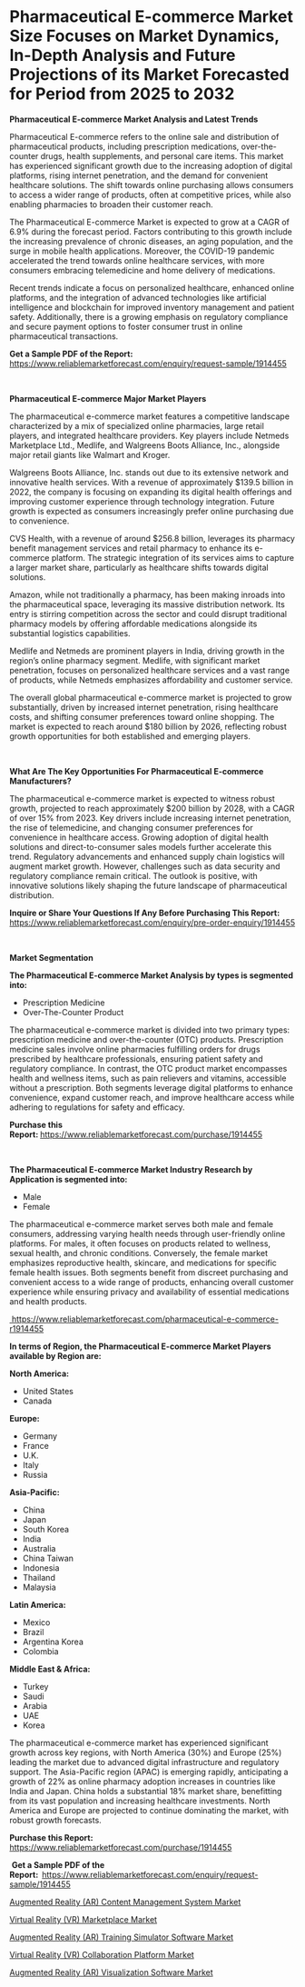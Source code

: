 <p><h1>Pharmaceutical E-commerce Market Size Focuses on Market Dynamics, In-Depth Analysis and Future Projections of its Market Forecasted for Period from 2025 to 2032</h1></p><p><strong>Pharmaceutical E-commerce Market Analysis and Latest Trends</strong></p>
<p><p>Pharmaceutical E-commerce refers to the online sale and distribution of pharmaceutical products, including prescription medications, over-the-counter drugs, health supplements, and personal care items. This market has experienced significant growth due to the increasing adoption of digital platforms, rising internet penetration, and the demand for convenient healthcare solutions. The shift towards online purchasing allows consumers to access a wider range of products, often at competitive prices, while also enabling pharmacies to broaden their customer reach.</p><p>The Pharmaceutical E-commerce Market is expected to grow at a CAGR of 6.9% during the forecast period. Factors contributing to this growth include the increasing prevalence of chronic diseases, an aging population, and the surge in mobile health applications. Moreover, the COVID-19 pandemic accelerated the trend towards online healthcare services, with more consumers embracing telemedicine and home delivery of medications. </p><p>Recent trends indicate a focus on personalized healthcare, enhanced online platforms, and the integration of advanced technologies like artificial intelligence and blockchain for improved inventory management and patient safety. Additionally, there is a growing emphasis on regulatory compliance and secure payment options to foster consumer trust in online pharmaceutical transactions.</p></p>
<p><strong>Get a Sample PDF of the Report:&nbsp;</strong> <a href="https://www.reliablemarketforecast.com/enquiry/request-sample/1914455?utm_campaign=2288&utm_medium=2&utm_source=Github&utm_content=ia&utm_term=11032025&utm_id=pharmaceutical-e-commerce">https://www.reliablemarketforecast.com/enquiry/request-sample/1914455</a></p>
<p>&nbsp;</p>
<p><strong>Pharmaceutical E-commerce Major Market Players</strong></p>
<p><p>The pharmaceutical e-commerce market features a competitive landscape characterized by a mix of specialized online pharmacies, large retail players, and integrated healthcare providers. Key players include Netmeds Marketplace Ltd., Medlife, and Walgreens Boots Alliance, Inc., alongside major retail giants like Walmart and Kroger.</p><p>Walgreens Boots Alliance, Inc. stands out due to its extensive network and innovative health services. With a revenue of approximately $139.5 billion in 2022, the company is focusing on expanding its digital health offerings and improving customer experience through technology integration. Future growth is expected as consumers increasingly prefer online purchasing due to convenience.</p><p>CVS Health, with a revenue of around $256.8 billion, leverages its pharmacy benefit management services and retail pharmacy to enhance its e-commerce platform. The strategic integration of its services aims to capture a larger market share, particularly as healthcare shifts towards digital solutions.</p><p>Amazon, while not traditionally a pharmacy, has been making inroads into the pharmaceutical space, leveraging its massive distribution network. Its entry is stirring competition across the sector and could disrupt traditional pharmacy models by offering affordable medications alongside its substantial logistics capabilities.</p><p>Medlife and Netmeds are prominent players in India, driving growth in the region’s online pharmacy segment. Medlife, with significant market penetration, focuses on personalized healthcare services and a vast range of products, while Netmeds emphasizes affordability and customer service.</p><p>The overall global pharmaceutical e-commerce market is projected to grow substantially, driven by increased internet penetration, rising healthcare costs, and shifting consumer preferences toward online shopping. The market is expected to reach around $180 billion by 2026, reflecting robust growth opportunities for both established and emerging players.</p></p>
<p>&nbsp;</p>
<p><strong>What Are The Key Opportunities For Pharmaceutical E-commerce Manufacturers?</strong></p>
<p><p>The pharmaceutical e-commerce market is expected to witness robust growth, projected to reach approximately $200 billion by 2028, with a CAGR of over 15% from 2023. Key drivers include increasing internet penetration, the rise of telemedicine, and changing consumer preferences for convenience in healthcare access. Growing adoption of digital health solutions and direct-to-consumer sales models further accelerate this trend. Regulatory advancements and enhanced supply chain logistics will augment market growth. However, challenges such as data security and regulatory compliance remain critical. The outlook is positive, with innovative solutions likely shaping the future landscape of pharmaceutical distribution.</p></p>
<p><strong>Inquire or Share Your Questions If Any Before Purchasing This Report:</strong> <a href="https://www.reliablemarketforecast.com/enquiry/pre-order-enquiry/1914455?utm_campaign=2288&utm_medium=2&utm_source=Github&utm_content=ia&utm_term=11032025&utm_id=pharmaceutical-e-commerce">https://www.reliablemarketforecast.com/enquiry/pre-order-enquiry/1914455</a></p>
<p>&nbsp;</p>
<p><strong>Market Segmentation</strong></p>
<p><strong>The Pharmaceutical E-commerce Market Analysis by types is segmented into:</strong></p>
<p><ul><li>Prescription Medicine</li><li>Over-The-Counter Product</li></ul></p>
<p><p>The pharmaceutical e-commerce market is divided into two primary types: prescription medicine and over-the-counter (OTC) products. Prescription medicine sales involve online pharmacies fulfilling orders for drugs prescribed by healthcare professionals, ensuring patient safety and regulatory compliance. In contrast, the OTC product market encompasses health and wellness items, such as pain relievers and vitamins, accessible without a prescription. Both segments leverage digital platforms to enhance convenience, expand customer reach, and improve healthcare access while adhering to regulations for safety and efficacy.</p></p>
<p><strong>Purchase this Report:&nbsp;</strong><a href="https://www.reliablemarketforecast.com/purchase/1914455?utm_campaign=2288&utm_medium=2&utm_source=Github&utm_content=ia&utm_term=11032025&utm_id=pharmaceutical-e-commerce">https://www.reliablemarketforecast.com/purchase/1914455</a></p>
<p>&nbsp;</p>
<p><strong>The Pharmaceutical E-commerce Market Industry Research by Application is segmented into:</strong></p>
<p><ul><li>Male</li><li>Female</li></ul></p>
<p><p>The pharmaceutical e-commerce market serves both male and female consumers, addressing varying health needs through user-friendly online platforms. For males, it often focuses on products related to wellness, sexual health, and chronic conditions. Conversely, the female market emphasizes reproductive health, skincare, and medications for specific female health issues. Both segments benefit from discreet purchasing and convenient access to a wide range of products, enhancing overall customer experience while ensuring privacy and availability of essential medications and health products.</p></p>
<p><a href="https://www.reliablemarketforecast.com/pharmaceutical-e-commerce-r1914455?utm_campaign=2288&utm_medium=2&utm_source=Github&utm_content=ia&utm_term=11032025&utm_id=pharmaceutical-e-commerce">&nbsp;https://www.reliablemarketforecast.com/pharmaceutical-e-commerce-r1914455</a></p>
<p><strong>In terms of Region, the Pharmaceutical E-commerce Market Players available by Region are:</strong></p>
<p>
    <p> <strong> North America: </strong>
        <ul>
            <li>United States</li>
            <li>Canada</li>
        </ul>
        </p> 
    <p> <strong> Europe: </strong>
        <ul>
            <li>Germany</li>
            <li>France</li>
            <li>U.K.</li>
            <li>Italy</li>
            <li>Russia</li>
        </ul>
        </p> 
    <p> <strong> Asia-Pacific: </strong>
        <ul>
            <li>China</li>
            <li>Japan</li>
            <li>South Korea</li>
            <li>India</li>
            <li>Australia</li>
            <li>China Taiwan</li>
            <li>Indonesia</li>
            <li>Thailand</li>
            <li>Malaysia</li>
        </ul>
        </p> 
    <p> <strong> Latin America: </strong>
        <ul>
            <li>Mexico</li>
            <li>Brazil</li>
            <li>Argentina Korea</li>
            <li>Colombia</li>
        </ul>
        </p> 
    <p> <strong> Middle East & Africa: </strong>
        <ul>
            <li>Turkey</li>
            <li>Saudi</li>
            <li>Arabia</li>
            <li>UAE</li>
            <li>Korea</li>
        </ul>
    </p>
    </p>
<p><p>The pharmaceutical e-commerce market has experienced significant growth across key regions, with North America (30%) and Europe (25%) leading the market due to advanced digital infrastructure and regulatory support. The Asia-Pacific region (APAC) is emerging rapidly, anticipating a growth of 22% as online pharmacy adoption increases in countries like India and Japan. China holds a substantial 18% market share, benefitting from its vast population and increasing healthcare investments. North America and Europe are projected to continue dominating the market, with robust growth forecasts.</p></p>
<p><strong>Purchase this Report: </strong><a href="https://www.reliablemarketforecast.com/purchase/1914455?utm_campaign=2288&utm_medium=2&utm_source=Github&utm_content=ia&utm_term=11032025&utm_id=pharmaceutical-e-commerce">https://www.reliablemarketforecast.com/purchase/1914455</a></p>
<p>&nbsp;<strong>Get a Sample PDF of the Report:&nbsp;&nbsp;</strong><a href="https://www.reliablemarketforecast.com/enquiry/request-sample/1914455?utm_campaign=2288&utm_medium=2&utm_source=Github&utm_content=ia&utm_term=11032025&utm_id=pharmaceutical-e-commerce">https://www.reliablemarketforecast.com/enquiry/request-sample/1914455</a></p>
<p><strong></strong></p>
<p><p><a href="https://github.com/vjorelaclliv/Market-Research-Report-List-1/blob/main/augmented-reality-ar-content-management-system-market.md?utm_campaign=2288&utm_medium=2&utm_source=Github&utm_content=ia&utm_term=11032025&utm_id=pharmaceutical-e-commerce">Augmented Reality (AR) Content Management System Market</a></p><p><a href="https://github.com/kaloyhboosh/Market-Research-Report-List-1/blob/main/virtual-reality-vr-marketplace-market.md?utm_campaign=2288&utm_medium=2&utm_source=Github&utm_content=ia&utm_term=11032025&utm_id=pharmaceutical-e-commerce">Virtual Reality (VR) Marketplace Market</a></p><p><a href="https://github.com/djembashote/Market-Research-Report-List-1/blob/main/augmented-reality-ar-training-simulator-software-market.md?utm_campaign=2288&utm_medium=2&utm_source=Github&utm_content=ia&utm_term=11032025&utm_id=pharmaceutical-e-commerce">Augmented Reality (AR) Training Simulator Software Market</a></p><p><a href="https://github.com/xalatieusope/Market-Research-Report-List-1/blob/main/virtual-reality-vr-collaboration-platform-market.md?utm_campaign=2288&utm_medium=2&utm_source=Github&utm_content=ia&utm_term=11032025&utm_id=pharmaceutical-e-commerce">Virtual Reality (VR) Collaboration Platform Market</a></p><p><a href="https://github.com/xtysizov/Market-Research-Report-List-1/blob/main/augmented-reality-ar-visualization-software-market.md?utm_campaign=2288&utm_medium=2&utm_source=Github&utm_content=ia&utm_term=11032025&utm_id=pharmaceutical-e-commerce">Augmented Reality (AR) Visualization Software Market</a></p></p>